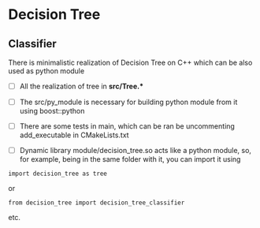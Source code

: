 # Decision Tree

## Classifier

There is minimalistic realization of Decision Tree on C++ which can be also used as python module
-[ ] All the realization of tree in __src/Tree.*__

-[ ] The src/py_module is necessary for building python module from it using boost::python

-[ ] There are some tests in main, which can be ran be uncommenting add_executable in CMakeLists.txt

-[ ] Dynamic library module/decision_tree.so acts like a python module, so, for example, being in the same folder with it, you can import it using
```
import decision_tree as tree
```
or
```
from decision_tree import decision_tree_classifier
```
etc.

